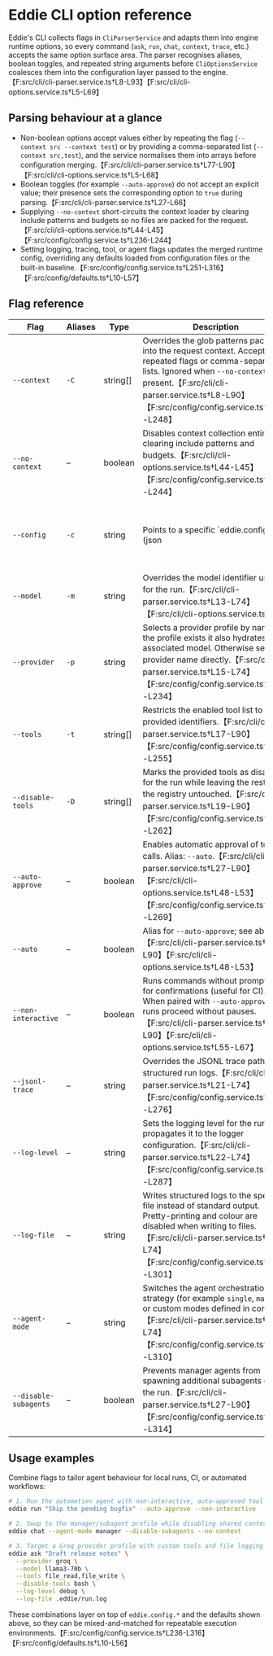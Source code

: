 # Eddie CLI option reference

Eddie's CLI collects flags in `CliParserService` and adapts them into engine runtime options, so every command (`ask`, `run`, `chat`, `context`, `trace`, etc.) accepts the same option surface area. The parser recognises aliases, boolean toggles, and repeated string arguments before `CliOptionsService` coalesces them into the configuration layer passed to the engine.【F:src/cli/cli-parser.service.ts†L8-L93】【F:src/cli/cli-options.service.ts†L5-L69】

## Parsing behaviour at a glance

- Non-boolean options accept values either by repeating the flag (`--context src --context test`) or by providing a comma-separated list (`--context src,test`), and the service normalises them into arrays before configuration merging.【F:src/cli/cli-parser.service.ts†L77-L90】【F:src/cli/cli-options.service.ts†L5-L68】
- Boolean toggles (for example `--auto-approve`) do not accept an explicit value; their presence sets the corresponding option to `true` during parsing.【F:src/cli/cli-parser.service.ts†L27-L66】
- Supplying `--no-context` short-circuits the context loader by clearing include patterns and budgets so no files are packed for the request.【F:src/cli/cli-options.service.ts†L44-L45】【F:src/config/config.service.ts†L236-L244】
- Setting logging, tracing, tool, or agent flags updates the merged runtime config, overriding any defaults loaded from configuration files or the built-in baseline.【F:src/config/config.service.ts†L251-L316】【F:src/config/defaults.ts†L10-L57】

## Flag reference

| Flag | Aliases | Type | Description | Default |
| --- | --- | --- | --- | --- |
| `--context` | `-C` | string[] | Overrides the glob patterns packed into the request context. Accepts repeated flags or comma-separated lists. Ignored when `--no-context` is present.【F:src/cli/cli-parser.service.ts†L8-L90】【F:src/config/config.service.ts†L236-L248】 | `src/**/*` from the default config.【F:src/config/defaults.ts†L15-L18】 |
| `--no-context` | – | boolean | Disables context collection entirely by clearing include patterns and budgets.【F:src/cli/cli-options.service.ts†L44-L45】【F:src/config/config.service.ts†L236-L244】 | Context enabled with defaults unless flag supplied.【F:src/config/defaults.ts†L15-L18】 |
| `--config` | `-c` | string | Points to a specific `eddie.config.(json|yaml)` file to load before applying overrides.【F:src/cli/cli-parser.service.ts†L11-L74】【F:src/cli/cli-options.service.ts†L26】 | Automatic discovery in project root if flag omitted (see `README`). |
| `--model` | `-m` | string | Overrides the model identifier used for the run.【F:src/cli/cli-parser.service.ts†L13-L74】【F:src/cli/cli-options.service.ts†L27】 | `gpt-4o-mini`.【F:src/config/defaults.ts†L10-L18】 |
| `--provider` | `-p` | string | Selects a provider profile by name; if the profile exists it also hydrates the associated model. Otherwise sets the provider name directly.【F:src/cli/cli-parser.service.ts†L15-L74】【F:src/config/config.service.ts†L220-L234】 | `openai`.【F:src/config/defaults.ts†L12-L14】 |
| `--tools` | `-t` | string[] | Restricts the enabled tool list to the provided identifiers.【F:src/cli/cli-parser.service.ts†L17-L90】【F:src/config/config.service.ts†L251-L255】 | `bash`, `file_read`, `file_write`.【F:src/config/defaults.ts†L35-L38】 |
| `--disable-tools` | `-D` | string[] | Marks the provided tools as disabled for the run while leaving the rest of the registry untouched.【F:src/cli/cli-parser.service.ts†L19-L90】【F:src/config/config.service.ts†L258-L262】 | No tools disabled by default.【F:src/config/defaults.ts†L35-L38】 |
| `--auto-approve` | – | boolean | Enables automatic approval of tool calls. Alias: `--auto`.【F:src/cli/cli-parser.service.ts†L27-L90】【F:src/cli/cli-options.service.ts†L48-L53】【F:src/config/config.service.ts†L265-L269】 | Manual confirmation required (`false`).【F:src/config/defaults.ts†L35-L38】 |
| `--auto` | – | boolean | Alias for `--auto-approve`; see above.【F:src/cli/cli-parser.service.ts†L27-L90】【F:src/cli/cli-options.service.ts†L48-L53】 | Same as `--auto-approve`. |
| `--non-interactive` | – | boolean | Runs commands without prompting for confirmations (useful for CI). When paired with `--auto-approve`, runs proceed without pauses.【F:src/cli/cli-parser.service.ts†L27-L90】【F:src/cli/cli-options.service.ts†L55-L67】 | Interactive prompts enabled by default.【F:src/config/defaults.ts†L35-L38】 |
| `--jsonl-trace` | – | string | Overrides the JSONL trace path for structured run logs.【F:src/cli/cli-parser.service.ts†L21-L74】【F:src/config/config.service.ts†L272-L276】 | `.eddie/trace.jsonl`.【F:src/config/defaults.ts†L30-L33】 |
| `--log-level` | – | string | Sets the logging level for the run and propagates it to the logger configuration.【F:src/cli/cli-parser.service.ts†L22-L74】【F:src/config/config.service.ts†L279-L287】 | `info`.【F:src/config/defaults.ts†L20-L29】 |
| `--log-file` | – | string | Writes structured logs to the specified file instead of standard output. Pretty-printing and colour are disabled when writing to files.【F:src/cli/cli-parser.service.ts†L23-L74】【F:src/config/config.service.ts†L289-L301】 | Logs stream to pretty stdout transport by default.【F:src/config/defaults.ts†L20-L29】 |
| `--agent-mode` | – | string | Switches the agent orchestration strategy (for example `single`, `manager`, or custom modes defined in config).【F:src/cli/cli-parser.service.ts†L24-L74】【F:src/config/config.service.ts†L303-L310】 | `single`.【F:src/config/defaults.ts†L46-L56】 |
| `--disable-subagents` | – | boolean | Prevents manager agents from spawning additional subagents during the run.【F:src/cli/cli-parser.service.ts†L27-L90】【F:src/config/config.service.ts†L308-L314】 | Subagents enabled (`true`).【F:src/config/defaults.ts†L46-L56】 |

## Usage examples

Combine flags to tailor agent behaviour for local runs, CI, or automated workflows:

```bash
# 1. Run the automation agent with non-interactive, auto-approved tool usage
eddie run "Ship the pending bugfix" --auto-approve --non-interactive

# 2. Swap to the manager/subagent profile while disabling shared context
eddie chat --agent-mode manager --disable-subagents --no-context

# 3. Target a Groq provider profile with custom tools and file logging
eddie ask "Draft release notes" \
  --provider groq \
  --model llama3-70b \
  --tools file_read,file_write \
  --disable-tools bash \
  --log-level debug \
  --log-file .eddie/run.log
```

These combinations layer on top of `eddie.config.*` and the defaults shown above, so they can be mixed-and-matched for repeatable execution environments.【F:src/config/config.service.ts†L236-L316】【F:src/config/defaults.ts†L10-L56】
